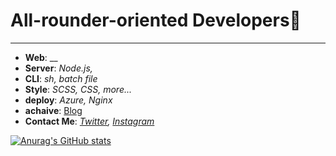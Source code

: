 # **All-rounder-oriented Developers🌟**

******

* **Web**: __
* **Server**: _Node.js,_
* **CLI**: _sh, batch file_
* **Style**: _SCSS, CSS, more..._
* **deploy**: _Azure, Nginx_
* **achaive**: [Blog](https://gpeol.github.io/index.html)
* **Contact Me**: _[Twitter](https://www.twitter.com/g_peol2), [Instagram](https://www.instagram.com/gpeol_sound)_

[![Anurag's GitHub stats](https://github-readme-stats.vercel.app/api?username=gpeol&icon_color=d7385f&bg_color=ebf2f9&text_color=6495cf&show_icons=true)](https://github.com/gpeol/github-readme-stats)
